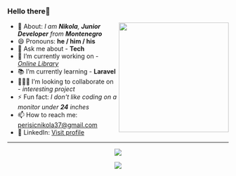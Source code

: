### Hello there👋
 
 <img align='right' src="https://c.tenor.com/2uyENRmiUt0AAAAC/coding.gif" width="250">

- 👋 About: <i>I am <b>Nikola</b>, <b>Junior Developer</b> from <b>Montenegro</b></i>
- 😄 Pronouns: <b>he / him / his</b>
- 💬 Ask me about - <b>Tech</b>
- 🔨 I’m currently working on - <i><a href="https://tim4.ictcortex.me" target="_blank">Online Library</a></i>
- 📚 I’m currently learning - <b>Laravel</b>
- 🧑‍🤝‍🧑 I’m looking to collaborate on - <i>interesting project</i>
- ⚡ Fun fact: <i>I don't like coding on a monitor under <b>24</b> inches</i>
- 📫 How to reach me: perisicnikola37@gmail.com 
- 💼 LinkedIn: <a href="https://linkedin.com/in/perisicnikola37"> Visit profile </a>

<hr>
<p align="center">
<img align="center" src="https://github-readme-stats.vercel.app/api?username=perisicnikola37&show_icons=true&theme=tokyonight">
</p>
<p align="center">
<img align="center" src="http://github-readme-streak-stats.herokuapp.com?user=perisicnikola37&theme=tokyonight&date_format=M%20j%5B%2C%20Y%5D&border=2C8ADD)](https://git.io/streak-stats">
</p>
